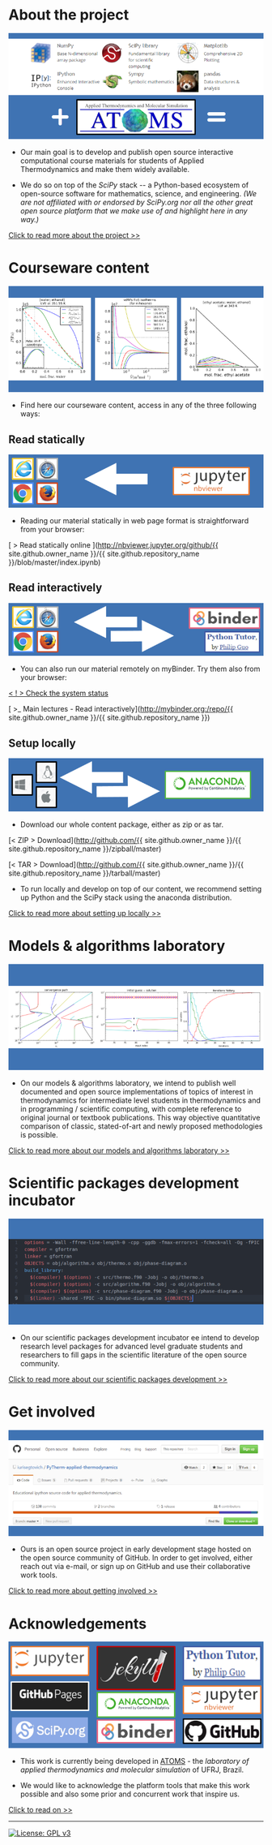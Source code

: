 # About the project

[![scipy plus atoms](figs/scipy-plus-atoms.PNG)](figs/scipy-plus-atoms.PNG)

* Our main goal is to develop and publish open source interactive computational course materials for students of Applied Thermodynamics and make them widely available.

* We do so on top of the *SciPy* stack -- a Python-based ecosystem of open-source software for mathematics, science, and engineering. *(We are not affiliated with or endorsed by SciPy.org nor all the other great open source platform that we make use of and highlight here in any way.)*

[Click to read more about the project >>](pages/about.md)

# Courseware content

[![graphical abstract](figs/graphical-abstract.PNG)](figs/graphical-abstract.PNG)

* Find here our courseware content, access in any of the three following ways:

## Read statically

[![statically](figs/statically.PNG)](figs/statically.PNG)

* Reading our material statically in web page format is straightforward from your browser:

[ > Read statically online ](http://nbviewer.jupyter.org/github/{{ site.github.owner_name }}/{{ site.github.repository_name }}/blob/master/index.ipynb)

## Read interactively

[![interactively](figs/interactively.PNG)](figs/interactively.PNG)

 * You can also run our material remotely on myBinder. Try them also from your browser:

[< ! > Check the system status](http://mybinder.org/status)

[ >_ Main lectures - Read interactively](http://mybinder.org:/repo/{{ site.github.owner_name }}/{{ site.github.repository_name }})

## Setup locally

[![locally](figs/locally.PNG)](figs/locally.PNG)

* Download our whole content package, either as zip or as tar.

[< ZIP > Download](http://github.com/{{ site.github.owner_name }}/{{ site.github.repository_name }}/zipball/master)

[< TAR >  Download](http://github.com/{{ site.github.owner_name }}/{{ site.github.repository_name }}/tarball/master)

* To run locally and develop on top of our content, we recommend setting up Python and the SciPy stack using the anaconda distribution.

[Click to read more about setting up locally >>](pages/setup.md)

# Models & algorithms laboratory

[![M&A laboratory](figs/mnalab.PNG)](figs/mnalab.PNG)

* On our models & algorithms laboratory, we intend to publish well documented and open source implementations of topics of interest in thermodynamics for intermediate level students in thermodynamics and in programming / scientific computing, with complete reference to original journal or textbook publications. This way objective quantitative comparison of classic, stated-of-art and newly proposed methodologies is possible.

[Click to read more about our models and algorithms laboratory >>](pages/models-and-algorithms-laboratory.md)

# Scientific packages development incubator

[![makefile](figs/makefile.PNG)](figs/makefile.PNG)

*  On our scientific packages development incubator ee intend to develop research level packages for advanced level graduate students and researchers to fill gaps in the scientific literature of the open source community.

[Click to read more about our scientific packages development >>](pages/software-incubator.md)

# Get involved

[![get involved](figs/github-scr.PNG)](figs/github-scr.PNG)

* Ours is an open source project in early development stage hosted on the open source community of GitHub. In order to get involved, either reach out via e-mail, or sign up on GitHub and use their collaborative work tools.

[Click to read more about getting involved >>](pages/getinvolved.md)

# Acknowledgements

[![acknowledgements](figs/acknowledgements.PNG)](figs/acknowledgements.PNG)

* This work is currently being developed in [ATOMS][ATOMS-site] - the *laboratory of applied thermodynamics and molecular simulation* of UFRJ, Brazil.

[ATOMS-site]: http://atoms.peq.coppe.ufrj.br

* We would like to acknowledge the platform tools that make this work possible and also some prior and concurrent work that inspire us.

[Click to read on >>](pages/acknowledgements.md)

---

 [![License: GPL v3](https://img.shields.io/badge/License-GPL%20v3-red.svg)](http://www.gnu.org/licenses/gpl-3.0)
